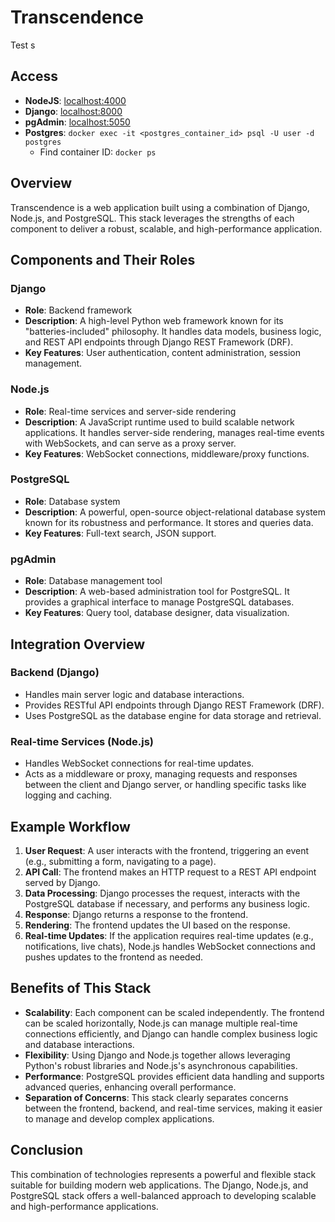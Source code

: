 # Transcendence
Test
s
## Access

- **NodeJS**: [localhost:4000](http://localhost:4000)
- **Django**: [localhost:8000](http://localhost:8000)
- **pgAdmin**: [localhost:5050](http://localhost:5050)
- **Postgres**: `docker exec -it <postgres_container_id> psql -U user -d postgres`
  - Find container ID: `docker ps`

## Overview

Transcendence is a web application built using a combination of Django, Node.js, and PostgreSQL. This stack leverages the strengths of each component to deliver a robust, scalable, and high-performance application.

## Components and Their Roles

### Django

- **Role**: Backend framework
- **Description**: A high-level Python web framework known for its "batteries-included" philosophy. It handles data models, business logic, and REST API endpoints through Django REST Framework (DRF).
- **Key Features**: User authentication, content administration, session management.

### Node.js

- **Role**: Real-time services and server-side rendering
- **Description**: A JavaScript runtime used to build scalable network applications. It handles server-side rendering, manages real-time events with WebSockets, and can serve as a proxy server.
- **Key Features**: WebSocket connections, middleware/proxy functions.

### PostgreSQL

- **Role**: Database system
- **Description**: A powerful, open-source object-relational database system known for its robustness and performance. It stores and queries data.
- **Key Features**: Full-text search, JSON support.

### pgAdmin

- **Role**: Database management tool
- **Description**: A web-based administration tool for PostgreSQL. It provides a graphical interface to manage PostgreSQL databases.
- **Key Features**: Query tool, database designer, data visualization.

## Integration Overview

### Backend (Django)

- Handles main server logic and database interactions.
- Provides RESTful API endpoints through Django REST Framework (DRF).
- Uses PostgreSQL as the database engine for data storage and retrieval.

### Real-time Services (Node.js)

- Handles WebSocket connections for real-time updates.
- Acts as a middleware or proxy, managing requests and responses between the client and Django server, or handling specific tasks like logging and caching.

## Example Workflow

1. **User Request**: A user interacts with the frontend, triggering an event (e.g., submitting a form, navigating to a page).
2. **API Call**: The frontend makes an HTTP request to a REST API endpoint served by Django.
3. **Data Processing**: Django processes the request, interacts with the PostgreSQL database if necessary, and performs any business logic.
4. **Response**: Django returns a response to the frontend.
5. **Rendering**: The frontend updates the UI based on the response.
6. **Real-time Updates**: If the application requires real-time updates (e.g., notifications, live chats), Node.js handles WebSocket connections and pushes updates to the frontend as needed.

## Benefits of This Stack

- **Scalability**: Each component can be scaled independently. The frontend can be scaled horizontally, Node.js can manage multiple real-time connections efficiently, and Django can handle complex business logic and database interactions.
- **Flexibility**: Using Django and Node.js together allows leveraging Python's robust libraries and Node.js's asynchronous capabilities.
- **Performance**: PostgreSQL provides efficient data handling and supports advanced queries, enhancing overall performance.
- **Separation of Concerns**: This stack clearly separates concerns between the frontend, backend, and real-time services, making it easier to manage and develop complex applications.

## Conclusion

This combination of technologies represents a powerful and flexible stack suitable for building modern web applications. The Django, Node.js, and PostgreSQL stack offers a well-balanced approach to developing scalable and high-performance applications.